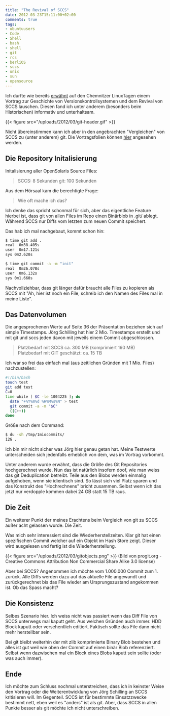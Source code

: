 ```yaml
---
title: "The Revival of SCCS"
date: 2012-03-23T15:11:00+02:00
comments: true
tags:
- ubuntuusers
- Code
- Shell
- bash
- shell
- git
- rcs
- berliOS
- sccs
- unix
- sun
- opensource
---
```


Ich durfte wie bereits
[erwähnt](/blog/2012/03/22/chemnitzer-linux-tage-2012/) auf den Chemnitzer
LinuxTagen einem Vortrag zur Geschichte von Versionskontrollsystemen und
dem Revival von SCCS lauschen.  Diesen fand ich unter anderem (besonders
beim Historischen) informativ und unterhaltsam.

{{< figure src="/uploads/2012/03/git-header.gif" >}}

Nicht übereinstimmen kann ich aber in den angebrachten "Vergleichen" von
SCCS zu (unter anderem) git. Die Vortragsfolien können
[hier](http://chemnitzer.linux-tage.de/2012/vortraege/folien/941_SCCS.pdf)
angesehen werden.


## Die Repository Initalisierung

Initalisierung aller OpenSolaris Source Files:

> SCCS: 8 Sekunden
> git: 100 Sekunden

Aus dem Hörsaal kam die berechtigte Frage:

> Wie oft mache ich das?

Ich denke das spricht schonmal für sich, aber das eigentliche Feature
hierbei ist, dass git von allen Files im Repo einen Binärblob in .git/
ablegt. Während SCCS nur Diffs vom letzten zum neuen Commit speichert.

Das hab ich mal nachgebaut, kommt schon hin:

``` bash
$ time git add .
real  0m38.405s
user  0m17.121s
sys 0m2.620s
```

``` bash
$ time git commit -a -m "init"
real  0m26.078s
user  0m6.132s
sys 0m1.660s
```

Nachvollziehbar, dass git länger dafür braucht alle Files zu kopieren als SCCS
mit "Ah, hier ist noch ein File, schreib ich den Namen des Files mal in meine Liste".

## Das Datenvolumen

Die angesprochenen Werte auf Seite 36 der Präsentation beziehen sich auf simple
Timestamps. Jörg Schilling hat hier 2 Mio. Timestamps erstellt und mit git und sccs
jeden davon mit jeweils einem Commit abgeschlossen.

> Platzbedarf mit SCCS ca. 300 MB (komprimiert 160 MB)
> Platzbedarf mit GIT geschätzt: ca. 15 TB

Ich war so frei das einfach mal (aus zeitlichen Gründen mit 1 Mio. Files) nachzustellen:

``` bash
#!/bin/bash
touch test
git add test
C=0
time while [ $C -le 1004225 ]; do
  date "+%Y%m%d %H%M%s%N" > test
  git commit -a -m "$C"
  ((C++))
done
```

Größe nach dem Command:

``` bash
$ du -sh /tmp/1miocommits/
12G .
```

Ich bin mir nicht sicher was Jörg hier genau getan hat. Meine Testwerte
unterscheiden sich jedenfalls erheblich von dem, was im Vortrag vorkommt.

Unter anderem wurde erwähnt, dass die Größe des Git Repositories hochgerechnet
wurde. Nun das ist natürlich insofern doof, wie man weiss das git Deduplication
betreibt. Teile aus den Blobs werden einmalig aufgehoben, wenn sie idientisch
sind. So lässt sich viel Platz sparen und das Konstrukt des "Hochrechnens"
bricht zusammen. Selbst wenn ich das jetzt nur verdopple kommen dabei 24 GB
statt 15 TB raus.


## Die Zeit

Ein weiterer Punkt der meines Erachtens beim Vergleich von git zu SCCS
außer acht gelassen wurde. Die Zeit.

Was mich sehr interessiert sind die Wiederherstellzeiten. Klar git hat
einen spezifischen Commit welcher auf ein Objekt im Hash Store zeigt.
Dieser wird ausgelesen und fertig ist die Wiederherstellung.

{{< figure src="/uploads/2012/03/gitobjects.png" >}}
(Bild von progit.org -
Creative Commons Attribution Non Commercial Share Alike 3.0 license)

Aber bei SCCS? Angenommen ich möchte vom 1.000.000 Commit zum 1. zurück.
Alle Diffs werden dazu auf das aktuelle File angewandt und zurückgerechnet
bis das File wieder am Ursprungszustand angekommen ist. Ob das Spass macht?

## Die Konsistenz

Selbes Szenario hier. Ich weiss nicht was passiert wenn das Diff File von
SCCS unterwegs mal kaputt geht. Aus welchen Gründen auch immer. HDD Block
kaputt oder versehentlich editiert. Faktisch sollte das File dann nicht
mehr herstellbar sein.

Bei git bleibt weiterhin der mit zlib komprimierte Binary Blob bestehen und
alles ist gut weil wie oben der Commit auf einen binär Blob referenziert.
Selbst wenn dazwischen mal ein Block eines Blobs kaputt sein sollte (oder
was auch immer).

## Ende

Ich möchte zum Schluss nochmal unterstreichen, dass ich in keinster Weise den
Vortrag oder die Weiterentwicklung von Jörg Schilling an SCCS kritisieren will.
Im Gegenteil. SCCS ist für bestimmte Einsatzzwecke bestimmt nett, eben weil es
"anders" ist als git. Aber, dass SCCS in allen Punkte besser als git möchte ich
nicht unterschreiben.

